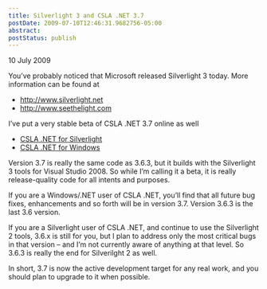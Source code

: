 ```yaml
---
title: Silverlight 3 and CSLA .NET 3.7
postDate: 2009-07-10T12:46:31.9682756-05:00
abstract: 
postStatus: publish
---
```

10 July 2009

You’ve probably noticed that Microsoft released Silverlight 3 today. More information can be found at

- http://www.silverlight.net
- http://www.seethelight.com


I’ve put a very stable beta of CSLA .NET 3.7 online as well

- [CSLA .NET for Silverlight](http://www.lhotka.net/cslalight/download.aspx)
- [CSLA .NET for Windows](http://www.lhotka.net/cslanet/download.aspx)


Version 3.7 is really the same code as 3.6.3, but it builds with the Silverlight 3 tools for Visual Studio 2008. So while I’m calling it a beta, it is really release-quality code for all intents and purposes.

If you are a Windows/.NET user of CSLA .NET, you’ll find that all future bug fixes, enhancements and so forth will be in version 3.7. Version 3.6.3 is the last 3.6 version.

If you are a Silverlight user of CSLA .NET, and continue to use the Silverlight 2 tools, 3.6.x is still for you, but I plan to address only the most critical bugs in that version – and I’m not currently aware of anything at that level. So 3.6.3 is really the end for Silverilght 2 as well.

In short, 3.7 is now the active development target for any real work, and you should plan to upgrade to it when possible.
